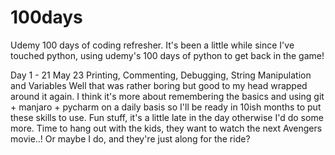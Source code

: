 # 100days
Udemy 100 days of coding refresher. It's been a little while since I've touched python, using udemy's 100 days of python to get back in the game! 

Day 1 - 21 May 23
Printing, Commenting, Debugging, String Manipulation and Variables
Well that was rather boring but good to my head wrapped around it again. I think it's more about remembering the basics and using git + manjaro + pycharm on a daily basis so I'll be ready in 10ish months to put these skills to use. Fun stuff, it's a little late in the day otherwise I'd do some more. Time to hang out with the kids, they want to watch the next Avengers movie..! Or maybe I do, and they're just along for the ride?
